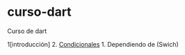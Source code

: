 # curso-dart
Curso de dart

1[introducción]
2. [Condicionales](condicionales/readme.md)
    1. Dependiendo de (Swich)
